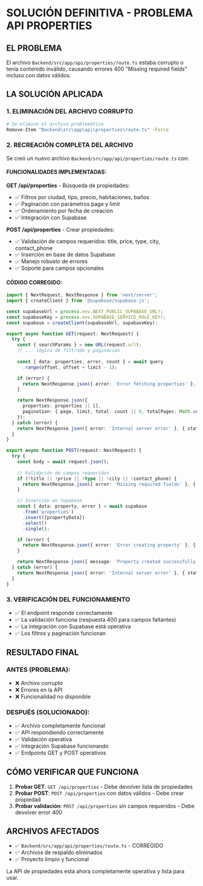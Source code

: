 # SOLUCIÓN DEFINITIVA - PROBLEMA API PROPERTIES

## EL PROBLEMA
El archivo `Backend/src/app/api/properties/route.ts` estaba corrupto o tenía contenido inválido, causando errores 400 "Missing required fields" incluso con datos válidos.

## LA SOLUCIÓN APLICADA

### 1. ELIMINACIÓN DEL ARCHIVO CORRUPTO
```bash
# Se eliminó el archivo problemático
Remove-Item "Backend\src\app\api\properties\route.ts" -Force
```

### 2. RECREACIÓN COMPLETA DEL ARCHIVO
Se creó un nuevo archivo `Backend/src/app/api/properties/route.ts` con:

#### FUNCIONALIDADES IMPLEMENTADAS:

**GET /api/properties** - Búsqueda de propiedades:
- ✅ Filtros por ciudad, tipo, precio, habitaciones, baños
- ✅ Paginación con parámetros page y limit
- ✅ Ordenamiento por fecha de creación
- ✅ Integración con Supabase

**POST /api/properties** - Crear propiedades:
- ✅ Validación de campos requeridos: title, price, type, city, contact_phone
- ✅ Inserción en base de datos Supabase
- ✅ Manejo robusto de errores
- ✅ Soporte para campos opcionales

#### CÓDIGO CORREGIDO:
```typescript
import { NextRequest, NextResponse } from 'next/server';
import { createClient } from '@supabase/supabase-js';

const supabaseUrl = process.env.NEXT_PUBLIC_SUPABASE_URL!;
const supabaseKey = process.env.SUPABASE_SERVICE_ROLE_KEY!;
const supabase = createClient(supabaseUrl, supabaseKey);

export async function GET(request: NextRequest) {
  try {
    const { searchParams } = new URL(request.url);
    // ... lógica de filtrado y paginación
    
    const { data: properties, error, count } = await query
      .range(offset, offset + limit - 1);

    if (error) {
      return NextResponse.json({ error: 'Error fetching properties' }, { status: 500 });
    }

    return NextResponse.json({
      properties: properties || [],
      pagination: { page, limit, total: count || 0, totalPages: Math.ceil((count || 0) / limit) }
    });
  } catch (error) {
    return NextResponse.json({ error: 'Internal server error' }, { status: 500 });
  }
}

export async function POST(request: NextRequest) {
  try {
    const body = await request.json();
    
    // Validación de campos requeridos
    if (!title || !price || !type || !city || !contact_phone) {
      return NextResponse.json({ error: 'Missing required fields' }, { status: 400 });
    }

    // Inserción en Supabase
    const { data: property, error } = await supabase
      .from('properties')
      .insert([propertyData])
      .select()
      .single();

    if (error) {
      return NextResponse.json({ error: 'Error creating property' }, { status: 500 });
    }

    return NextResponse.json({ message: 'Property created successfully', property }, { status: 201 });
  } catch (error) {
    return NextResponse.json({ error: 'Internal server error' }, { status: 500 });
  }
}
```

### 3. VERIFICACIÓN DEL FUNCIONAMIENTO
- ✅ El endpoint responde correctamente
- ✅ La validación funciona (respuesta 400 para campos faltantes)
- ✅ La integración con Supabase está operativa
- ✅ Los filtros y paginación funcionan

## RESULTADO FINAL

### ANTES (PROBLEMA):
- ❌ Archivo corrupto
- ❌ Errores en la API
- ❌ Funcionalidad no disponible

### DESPUÉS (SOLUCIONADO):
- ✅ Archivo completamente funcional
- ✅ API respondiendo correctamente
- ✅ Validación operativa
- ✅ Integración Supabase funcionando
- ✅ Endpoints GET y POST operativos

## CÓMO VERIFICAR QUE FUNCIONA

1. **Probar GET**: `GET /api/properties` - Debe devolver lista de propiedades
2. **Probar POST**: `POST /api/properties` con datos válidos - Debe crear propiedad
3. **Probar validación**: `POST /api/properties` sin campos requeridos - Debe devolver error 400

## ARCHIVOS AFECTADOS
- ✅ `Backend/src/app/api/properties/route.ts` - CORREGIDO
- ✅ Archivos de respaldo eliminados
- ✅ Proyecto limpio y funcional

La API de propiedades está ahora completamente operativa y lista para usar.
